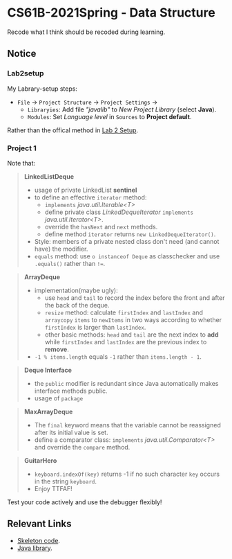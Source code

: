 # CS61B-2021Spring - Data Structure  
Recode what I think should be recoded during learning.  
## Notice  

### Lab2setup  
My Labrary-setup steps:  
- `File`  -> `Project Structure` -> `Project Settings` ->  
  - `Libraryies`: Add file *"javalib"* to *New Project Library* (select **Java**).  
  - `Modules`: Set *Language level* in `Sources` to **Project default**.  

Rather than the offical method in [Lab 2 Setup](https://sp21.datastructur.es/materials/lab/lab2setup/lab2setup).  

### Project 1  
Note that:  
> **LinkedListDeque**  
> - usage of private LinkedList **sentinel**  
> - to define an effective `iterator` method:  
>   - `implements` *java.util.Iterable\<T\>*  
>   - define private class *LinkedDequeIterator* `implements` *java.util.Iterator\<T\>*.  
>   - override the `hasNext` and `next` methods.  
>   - define method `iterator` returns `new LinkedDequeIterator()`.
> - Style: members of a private nested class don't need (and cannot have) the modifier.
> - `equals` method: use `o instanceof Deque` as classchecker and use `.equals()` rather than `!=`.

> **ArrayDeque**
> - implementation(maybe ugly):
>   - use `head` and `tail` to record the index before the front and after the back of the deque.
>   - `resize` method: calculate `firstIndex` and `lastIndex` and `arraycopy` `items` to `newItems` in two ways 
>     according to whether `firstIndex` is larger than `lastIndex`.
>   - other basic methods: `head` and `tail` are the next index to **add** while `firstIndex` and `lastIndex` are the previous index to **remove**.
> - `-1 % items.length` equals `-1` rather than `items.length - 1`.  
  
> **Deque Interface**  
> - the `public` modifier is redundant since Java automatically makes interface methods public.
> - usage of `package`

> **MaxArrayDeque**  
> - The `final` keyword means that the variable cannot be reassigned after its initial value is set.  
> - define a comparator class: `implements` *java.util.Comparator\<T\>* and override the `compare` method.  

> **GuitarHero**  
> - `keyboard.indexOf(key)` returns -1 if no such character `key` occurs in the string `keyboard`.   
> - Enjoy TTFAF!

Test your code actively and use the debugger flexibly!  

## Relevant Links  
- [Skeleton code](https://github.com/Berkeley-CS61B/skeleton-sp21).  
- [Java library](https://github.com/Berkeley-CS61B/library-sp21).  
